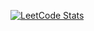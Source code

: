 [![LeetCode Stats](https://leetcard.jacoblin.cool/dropps07?theme=nord&font=Poppins&lapor?ext=heatmap)](https://leetcode.com/dropps07)
